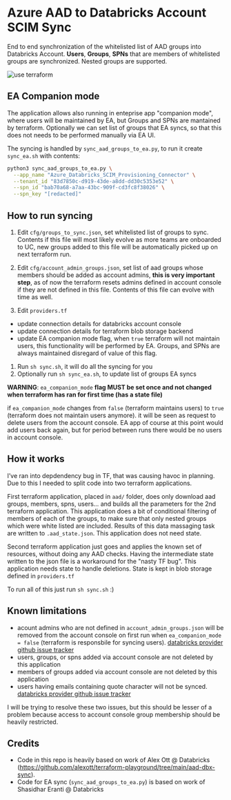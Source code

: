 # Azure AAD to Databricks Account SCIM Sync

End to end synchronization of the whitelisted list of AAD groups into Databricks Account. **Users**, **Groups**, **SPNs** that are members of whitelisted groups are synchronized. Nested groups are supported.



![use terraform](./docs/use_terraform.png)

## EA Companion mode

The application allows also running in enteprise app "companion mode", where users will be maintained by EA, but Groups and SPNs are mantained by terraform. Optionally we can set list of groups that EA syncs, so that this does not needs to be performed manually via EA UI.

The syncing is handled by `sync_aad_groups_to_ea.py`, to run it create `sync_ea.sh` with contents:
```sh
python3 sync_aad_groups_to_ea.py \
  --app_name "Azure_Databricks_SCIM_Provisioning_Connector" \
  --tenant_id "83d7850c-d919-43de-a8dd-dd30c5353e52" \
  --spn_id "bab70a68-a7aa-43bc-909f-cd3fc8f38026" \
  --spn_key "[redacted]"
```

## How to run syncing

1. Edit `cfg/groups_to_sync.json`, set whitelisted list of groups to sync. Contents if this file will most likely evolve as more teams are onboarded to UC, new groups added to this file will be automatically picked up on next terraform run.

1. Edit `cfg/account_admin_groups.json`, set list of aad groups whose members should be added as account admins, **this is very important step**, as of now the terraform resets admins defined in account console if they are not defined in this file. Contents of this file can evolve with time as well.

1. Edit `providers.tf`
  
- update connection details for databricks account console
- update connection details for terraform blob storage backend
- update EA companion mode flag, when `true` terraform will not maintain users, this functionality will be performed by EA. Groups, and SPNs are always maintained disregard of value of this flag.

1. Run `sh sync.sh`, it will do all the syncing for you
1. Optionally run `sh sync_ea.sh`, to update list of groups EA syncs

**WARNING**: `ea_companion_mode` **flag MUST be set once and not changed when terraform has ran for first time (has a state file)**

if `ea_companion_mode` changes from `false` (terraform maintains users) to `true` (terraform does not maintain users anymore). it will be seen as request to delete users from the account console. EA app of course at this point would add users back again, but for period between runs there would be no users in account console.

## How it works

I’ve ran into depdendency bug in TF, that was causing havoc in planning. Due to this I needed to split code into two terraform applications.

First terraform application, placed in `aad/` folder, does only download aad groups, members, spns, users… and builds all the parameters for the 2nd terraform application. This application does a bit of conditional filtering of members of each of the groups, to make sure that only nested groups which were white listed are included. Results of this data massaging task are written to `.aad_state.json`. This application does not need state.

Second terraform application just goes and applies the known set of resources, without doing any AAD checks. Having the intermediate state written to the json file is a workaround for the "nasty TF bug". This application needs state to handle deletions. State is kept in blob storage defined in `providers.tf`

To run all of this just run `sh sync.sh` :)

## Known limitations

- acount admins who are not defined in `account_admin_groups.json` will be removed from the account console on first run when `ea_companion_mode = false` (terraform is responsbile for syncing users). [databricks provider github issue tracker](https://github.com/databricks/terraform-provider-databricks/issues/2648)
- users, groups, or spns added via account console are not deleted by this application
- members of groups added via account console are not deleted by this application
- users having emails containing quote character will not be synced. [databricks provider github issue tracker](https://github.com/databricks/terraform-provider-databricks/issues/2646)

I will be trying to resolve these two issues, but this should be lesser of a problem because access to account console group membership should be heavily restricted.

## Credits

- Code in this repo is heavily based on work of Alex Ott @ Databricks (https://github.com/alexott/terraform-playground/tree/main/aad-dbx-sync).
- Code for EA sync (`sync_aad_groups_to_ea.py`) is based on work of Shasidhar Eranti @ Databricks